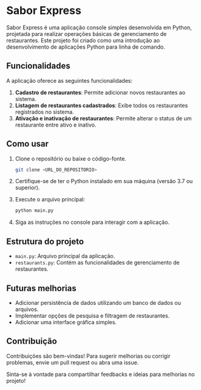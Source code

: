 # Sabor Express

Sabor Express é uma aplicação console simples desenvolvida em Python, projetada para realizar operações básicas de gerenciamento de restaurantes. Este projeto foi criado como uma introdução ao desenvolvimento de aplicações Python para linha de comando.

## Funcionalidades

A aplicação oferece as seguintes funcionalidades:

1. **Cadastro de restaurantes**: Permite adicionar novos restaurantes ao sistema.
2. **Listagem de restaurantes cadastrados**: Exibe todos os restaurantes registrados no sistema.
3. **Ativação e inativação de restaurantes**: Permite alterar o status de um restaurante entre ativo e inativo.

## Como usar

1. Clone o repositório ou baixe o código-fonte.
   ```bash
   git clone <URL_DO_REPOSITORIO>
   ```

2. Certifique-se de ter o Python instalado em sua máquina (versão 3.7 ou superior).

3. Execute o arquivo principal:
   ```bash
   python main.py
   ```

4. Siga as instruções no console para interagir com a aplicação.

## Estrutura do projeto

- `main.py`: Arquivo principal da aplicação.
- `restaurants.py`: Contém as funcionalidades de gerenciamento de restaurantes.

## Futuras melhorias

- Adicionar persistência de dados utilizando um banco de dados ou arquivos.
- Implementar opções de pesquisa e filtragem de restaurantes.
- Adicionar uma interface gráfica simples.

## Contribuição

Contribuições são bem-vindas! Para sugerir melhorias ou corrigir problemas, envie um pull request ou abra uma issue.

Sinta-se à vontade para compartilhar feedbacks e ideias para melhorias no projeto!

